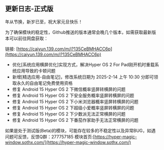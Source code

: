 ## 更新日志-正式版

年从节换，新岁已至，祝大家元旦快乐！

为了确保模块的稳定性，Github推送的版本通常会晚几个版本，如需获取最新版本可以前往网盘获取：

链接: [https://caiyun.139.com/m/i?135CeBMHACC6p](https://caiyun.139.com/m/i?135CeBMHACC6p)


- 优化[系统应用横屏优化]实现方式，解决Hyper OS 2 For Pad刚开机时重载系统应用导致的卡顿问题
- 新增[精选应用-自由笔记]，修改系统日期为 2025-2-14 上午 10:30 分即可领取永久的自由笔记免费使用资格
- 修复 Android 15 Hyper OS 2 下微信概率竖屏转横屏的问题
- 修复 Android 15 Hyper OS 2 下安全服务概率竖屏转横屏的问题
- 修复 Android 15 Hyper OS 2 下小米浏览器概率竖屏转横屏的问题
- 修复 Android 15 Hyper OS 2 下超级小爱概率竖屏转横屏的问题
- 修复 Android 15 Hyper OS 2 下少数派无法正常横屏的问题
- 修复 Android 15 Hyper OS 2 下番茄作家助手无法正常横屏的问题

如果是处于测试版(Beta)的模块，可能存在较多的不稳定性以及异常BUG，如遇问题可反馈，反馈Q群：277757185
模块首页:[https://hyper-magic-window.sothx.com/](https://hyper-magic-window.sothx.com/)
